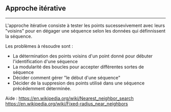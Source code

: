## Approche itérative
---

L'approche itérative consiste à tester les points sucessevivement avec leurs "voisins" pour en dégager une séquence 
selon les données qui définnissent la séquence.

Les problèmes à résoudre sont :
* La détermination des points voisins d'un point donné pour débuter l'identification d'une séquence
* La modularité des boucles pour accepter différentes sortes de séquence
* Décider comment gérer "le début d'une séquence"
* Décider de la suppresion des points utilisé dans une séquence précédemment déterminée.

Aide :
https://en.wikipedia.org/wiki/Nearest_neighbor_search
https://en.wikipedia.org/wiki/Fixed-radius_near_neighbors
